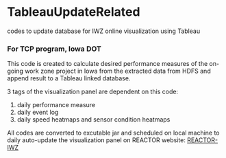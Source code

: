 # TableauUpdateRelated
codes to update database for IWZ online visualization using Tableau

### For TCP program, Iowa DOT

This code is created to calculate desired performance measures of the on-going work zone project in Iowa from the extracted data from HDFS and append result to a Tableau linked database.

3 tags of the visualization panel are dependent on this code:
1. daily performance measure
2. daily event log
3. daily speed heatmaps and sensor condition heatmaps

All codes are converted to excutable jar and scheduled on local machine to daily auto-update the visualization panel on REACTOR website: [REACTOR-IWZ](http://reactor.ctre.iastate.edu/TCP/overview.html)

